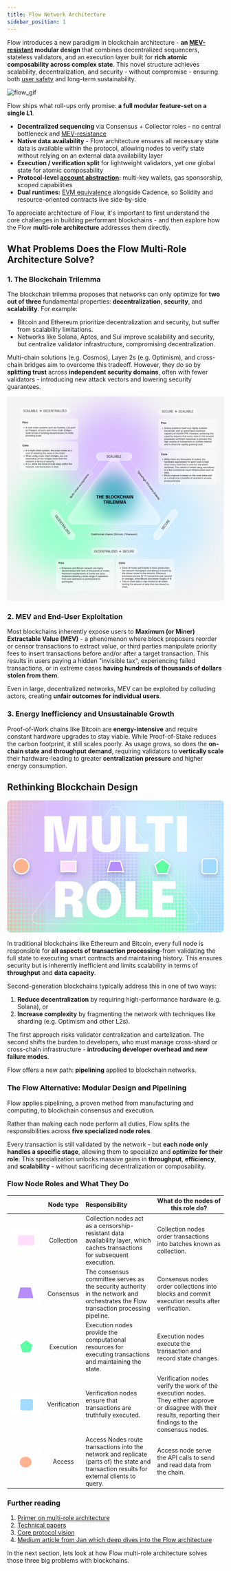 ```yaml
---
title: Flow Network Architecture
sidebar_position: 1
---
```


Flow introduces a new paradigm in blockchain architecture - **an [MEV-resistant] modular design** that combines decentralized sequencers, stateless validators, and an execution layer built for **rich atomic composability across complex state**. This novel structure achieves scalability, decentralization, and security - without compromise - ensuring both [user safety] and long-term sustainability.

<div style={{textAlign:'center'}}>

![flow_gif](images/flow_node_types_1.gif)

</div>

Flow ships what roll-ups only promise: **a full modular feature-set on a single L1**.

- **Decentralized sequencing** via Consensus + Collector roles - no central bottleneck and [MEV-resistance]
- **Native data availability** - Flow architecture ensures all necessary state data is available within the protocol, allowing nodes to verify state without relying on an external data availability layer
- **Execution / verification split** for lightweight validators, yet one global state for atomic composability
- **Protocol-level [account abstraction]:** multi-key wallets, gas sponsorship, scoped capabilities
- **Dual runtimes:** [EVM equivalence] alongside Cadence, so Solidity and resource-oriented contracts live side-by-side

To appreciate architecture of Flow, it's important to first understand the core challenges in building performant blockchains - and then explore how the Flow **multi-role architecture** addresses them directly.

## What Problems Does the Flow Multi-Role Architecture Solve?

### 1. The Blockchain Trilemma

The blockchain trilemma proposes that networks can only optimize for **two out of three** fundamental properties: **decentralization**, **security**, and **scalability**. For example:

- Bitcoin and Ethereum prioritize decentralization and security, but suffer from scalability limitations.
- Networks like Solana, Aptos, and Sui improve scalability and security, but centralize validator infrastructure, compromising decentralization.

Multi-chain solutions (e.g. Cosmos), Layer 2s (e.g. Optimism), and cross-chain bridges aim to overcome this tradeoff. However, they do so by **splitting trust** across **independent security domains**, often with fewer validators - introducing new attack vectors and lowering security guarantees.

![scenario_1](images/trilemma.png)

### 2. MEV and End-User Exploitation

Most blockchains inherently expose users to **Maximum (or Miner) Extractable Value (MEV)** - a phenomenon where block proposers reorder or censor transactions to extract value, or third parties manipulate priority fees to insert transactions before and/or after a target transaction. This results in users paying a hidden "invisible tax", experiencing failed transactions, or in extreme cases **having hundreds of thousands of dollars stolen from them**.

Even in large, decentralized networks, MEV can be exploited by colluding actors, creating **unfair outcomes for individual users**.

### 3. Energy Inefficiency and Unsustainable Growth

Proof-of-Work chains like Bitcoin are **energy-intensive** and require constant hardware upgrades to stay viable. While Proof-of-Stake reduces the carbon footprint, it still scales poorly. As usage grows, so does the **on-chain state and throughput demand**, requiring validators to **vertically scale** their hardware-leading to greater **centralization pressure** and higher energy consumption.

## Rethinking Blockchain Design

![Flow Banner](./images/banner.png)

In traditional blockchains like Ethereum and Bitcoin, every full node is responsible for **all aspects of transaction processing**-from validating the full state to executing smart contracts and maintaining history. This ensures security but is inherently inefficient and limits scalability in terms of **throughput** and **data capacity**.

Second-generation blockchains typically address this in one of two ways:

1. **Reduce decentralization** by requiring high-performance hardware (e.g. Solana), or
2. **Increase complexity** by fragmenting the network with techniques like sharding (e.g. Optimism and other L2s).

The first approach risks validator centralization and cartelization. The second shifts the burden to developers, who must manage cross-shard or cross-chain infrastructure - **introducing developer overhead and new failure modes**.

Flow offers a new path: **pipelining** applied to blockchain networks.

### The Flow Alternative: Modular Design and Pipelining

Flow applies pipelining, a proven method from manufacturing and computing, to blockchain consensus and execution.

Rather than making each node perform all duties, Flow splits the responsibilities across **five specialized node roles**.

Every transaction is still validated by the network - but **each node only handles a specific stage**, allowing them to specialize and **optimize for their role**. This specialization unlocks massive gains in **throughput**, **efficiency**, and **scalability** - without sacrificing decentralization or composability.

### Flow Node Roles and What They Do

|                                          |  Node type   | Responsibility                                                                                                                             | What do the nodes of this role do?                                                                                                                              |
| ---------------------------------------- | :----------: | :----------------------------------------------------------------------------------------------------------------------------------------- | --------------------------------------------------------------------------------------------------------------------------------------------------------------- |
| ![collection](images/collection.png)     |  Collection  | Collection nodes act as a censorship-resistant data availability layer, which caches transactions for subsequent execution.                | Collection nodes order transactions into batches known as collection.                                                                                           |
| ![consensus](images/consensus.png)       |  Consensus   | The consensus committee serves as the security authority in the network and orchestrates the Flow transaction processing pipeline.         | Consensus nodes order collections into blocks and commit execution results after verification.                                                                  |
| ![execution](images/execution.png)       |  Execution   | Execution nodes provide the computational resources for executing transactions and maintaining the state.                                  | Execution nodes execute the transaction and record state changes.                                                                                               |
| ![verification](images/verification.png) | Verification | Verification nodes ensure that transactions are truthfully executed.                                                                       | Verification nodes verify the work of the execution nodes. They either approve or disagree with their results, reporting their findings to the consensus nodes. |
| ![access](images/access.png)             |    Access    | Access Nodes route transactions into the network and replicate (parts of) the state and transaction results for external clients to query. | Access node serve the API calls to send and read data from the chain.                                                                                           |

### Further reading

1. [Primer on multi-role architecture](https://flow.com/primer#primer-multinode)
2. [Technical papers](https://flow.com/technical-paper)
3. [Core protocol vision](https://flow.com/core-protocol-vision)
4. [Medium article from Jan which deep dives into the Flow architecture](https://jan-bernatik.medium.com/introduction-to-flow-blockchain-7532977c8af8)

In the next section, lets look at how Flow multi-role architecture solves those three big problems with blockchains.

[MEV-resistant]: ../../build/cadence/basics/mev-resistance.md
[user safety]: ./user-safety.md
[MEV-resistance]: ../../build/cadence/basics/mev-resistance.md
[account abstraction]: ../../build/cadence/basics/accounts.md
[EVM equivalence]: ../../build/evm/about.md

